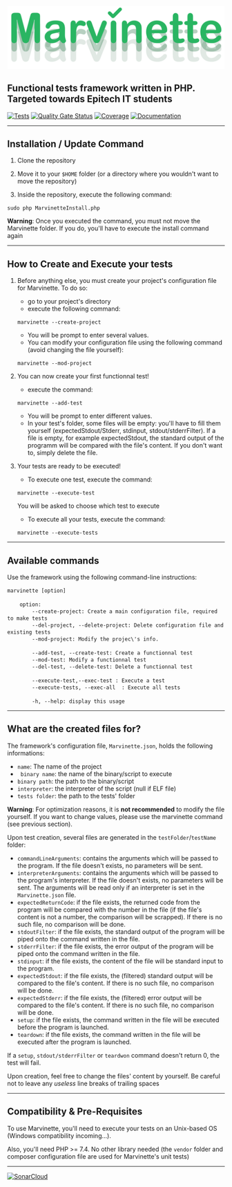 [![Marvinette](images/logo.PNG)](images/logo.PNG)

## Functional tests framework written in PHP. Targeted towards Epitech IT students

[![Tests](https://github.com/Arthi-chaud/Marvinette/actions/workflows/tests.yml/badge.svg?branch=dev)](https://github.com/Arthi-chaud/Marvinette/actions/workflows/tests.yml)
[![Quality Gate Status](https://sonarcloud.io/api/project_badges/measure?project=Arthi-chaud_Marvinette&metric=alert_status)](https://sonarcloud.io/dashboard?id=Arthi-chaud_Marvinette)
[![Coverage](https://sonarcloud.io/api/project_badges/measure?project=Arthi-chaud_Marvinette&metric=coverage)](https://sonarcloud.io/dashboard?id=Arthi-chaud_Marvinette)
[![Documentation](https://img.shields.io/badge/Documentation-Doxygen-blue)](https://arthi-chaud.github.io/Marvinette/)

---

## Installation / Update Command

1. Clone the repository

2. Move it to your `$HOME` folder (or a directory where you wouldn't want to move the repository)

3. Inside the repository, execute the following command:

```shell
sudo php MarvinetteInstall.php
```

**Warning**: Once you executed the command, you must not move the Marvinette folder. If you do, you'll have to execute the install command again

---

## How to Create and Execute your tests

1. Before anything else, you must create your project's configuration file for Marvinette. To do so:
    - go to your project's directory
    - execute the following command:

    ```shell
    marvinette --create-project
    ```

    - You will be prompt to enter several values.
    - You can modify your configuration file using the following command (avoid changing the file yourself):

    ```shell
    marvinette --mod-project
    ```

2. You can now create your first functionnal test!
    - execute the command:

    ```shell
    marvinette --add-test
    ```

    - You will be prompt to enter different values.
    - In your test's folder, some files will be empty: you'll have to fill them yourself (expectedStdout/Stderr, stdinput, stdout/stderrFilter). If a file is empty, for example expectedStdout, the standard output of the programm will be compared with the file's content. If you don't want to, simply delete the file.

3. Your tests are ready to be executed!
    - To execute one test, execute the command:

    ```shell
    marvinette --execute-test
    ```

    You will be asked to choose which test to execute
    - To execute all your tests, execute the command:

    ```shell
    marvinette --execute-tests
    ```

---

## Available commands

Use the framework using the following command-line instructions:

```shell
marvinette [option]

    option:
        --create-project: Create a main configuration file, required to make tests
        --del-project, --delete-project: Delete configuration file and existing tests
        --mod-project: Modify the projec\'s info.
        
        --add-test, --create-test: Create a functionnal test
        --mod-test: Modify a functionnal test
        --del-test, --delete-test: Delete a functionnal test

        --execute-test,--exec-test : Execute a test
        --execute-tests, --exec-all  : Execute all tests

        -h, --help: display this usage
```

---

## What are the created files for?

The framework's configuration file, ```Marvinette.json```, holds the following informations:

- ```name```: The name of the project
- ``` binary name```: the name of the binary/script to execute
- ```binary path```: the path to the binary/script
- ```interpreter```: the interpreter of the script (null if ELF file)
- ```tests folder```: the path to the tests' folder

**Warning**: For optimization reasons, it is **not recommended** to modify the file yourself. If you want to change values, please use the marvinette command (see previous section).

Upon test creation, several files are generated in the ```testFolder```/```testName``` folder:

- ```commandLineArguments```: contains the arguments which will be passed to the program. If the file doesn't exists, no parameters will be sent.
- ```interpreterArguments```: contains the arguments which will be passed to the program's interpreter. If the file doesn't exists, no parameters will be sent. The arguments will be read only if an interpreter is set in the ```Marvinette.json``` file.
- ```expectedReturnCode```: if the file exists, the returned code from the program will be compared with the number in the file (if the file's content is not a number, the comparison will be scrapped). If there is no such file, no comparison will be done.
- ```stdoutFilter```: if the file exists, the standard output of the program will be piped onto the command written in the file.
- ```stderrFilter```: if the file exists, the error output of the program will be piped onto the command written in the file.
- ```stdinput```: if the file exists, the content of the file will be standard input to the program.
- ```expectedStdout```: if the file exists, the (filtered) standard output will be compared to the file's content. If there is no such file, no comparison will be done.
- ```expectedStderr```: if the file exists, the (filtered) error output will be compared to the file's content. If there is no such file, no comparison will be done.
- ```setup```: if the file exists, the command written in the file will be executed before the program is launched.
- ```teardown```: if the file exists, the command written in the file will be executed after the program is launched.

If a ```setup```, ```stdout/stderrFilter``` or ```teardwon``` command doesn't return 0, the test will fail.

Upon creation, feel free to change the files' content by yourself.
Be careful not to leave any *useless* line breaks of trailing spaces

---

## Compatibility & Pre-Requisites

To use Marvinette, you'll need to execute your tests on an Unix-based OS (Windows compatibility incoming...).

Also, you'll need PHP >= 7.4. No other library needed (the ```vendor``` folder and composer configuration file are used for Marvinette's unit tests)

---

[![SonarCloud](https://sonarcloud.io/images/project_badges/sonarcloud-white.svg)](https://sonarcloud.io/dashboard?id=Arthi-chaud_Marvinette)
